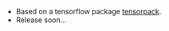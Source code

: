  - Based on a tensorflow package [tensorpack](https://github.com/tensorpack/tensorpack).
 - Release soon...
